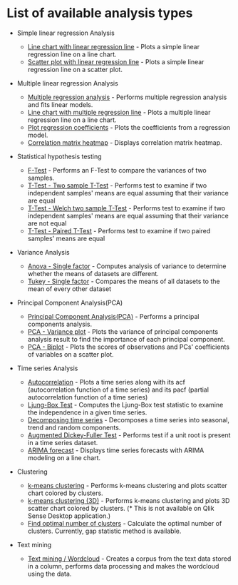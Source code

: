 # List of available analysis types

* Simple linear regression Analysis
  * [Line chart with linear regression line](simple_linear_line.md) - Plots a simple linear regression line on a line chart.
  * [Scatter plot with linear regression line](simple_linear_bubble.md) -
  Plots a simple linear regression line on a scatter plot.
* Multiple linear regression Analysis
  * [Multiple regression analysis](regression_analysis.md) - Performs multiple regression analysis and fits linear models.
  * [Line chart with multiple regression line](regression_analysis_line_chart.md) - Plots a multiple linear regression line on a line chart.
  * [Plot regression coefficients](coefplot.md) - Plots the coefficients from a regression model.
  * [Correlation matrix heatmap](correlation_heatmap.md) - Displays correlation matrix heatmap.

* Statistical hypothesis testing
  * [F-Test](f_test.md) - Performs an F-Test to compare the variances of two samples.
  * [T-Test - Two sample T-Test](t_test.md) - Performs test to examine if two independent samples' means are equal assuming that their variance are equal
  * [T-Test - Welch two sample T-Test](t_test.md) - Performs test to examine if two independent samples' means are equal assuming that their variance are not equal
  * [T-Test - Paired T-Test](t_test.md) - Performs test to examine if two paired samples' means are equal

* Variance Analysis
  * [Anova - Single factor](anova.md) - Computes analysis of variance to determine whether the means of datasets are different.
  * [Tukey - Single factor](tukey.md) - Compares the means of all datasets to the mean of every other dataset

* Principal Component Analysis(PCA)
  * [Principal Component Analysis(PCA)](pca.md) - Performs a principal components analysis.
  * [PCA - Variance plot](pca_variance.md) - Plots the variance of principal components analysis result to find the importance of each principal component.
  * [PCA - Biplot](pca_biplot.md) - Plots the scores of observations and PCs' coefficients of variables on a scatter plot.

* Time series Analysis
  * [Autocorrelation](autocorrelation.md) - Plots a time series along with its acf (autocorrelation function of a time series) and its pacf (partial autocorrelation function of a time series)
  * [Ljung-Box Test](ljung_box_test.md) - Computes the Ljung-Box test statistic to examine the independence in a given time series.
  * [Decomposing time series](timeseries_decomposition.md) - Decomposes a time series into seasonal, trend and random components.
  * [Augmented Dickey-Fuller Test](augmented_dickey_fuller_test.md) - Performs test if a unit root is present in a time series dataset.
  * [ARIMA forecast](timeseries_forecast.md) - Displays time series forecasts with ARIMA modeling on a line chart.

* Clustering
  * [k-means clustering](kmeans.md) - Performs k-means clustering and plots scatter chart colored by clusters.
  * [k-means clustering (3D)](kmeans_3d.md) - Performs k-means clustering and plots 3D scatter chart colored by clusters. (* This is not available on Qlik Sense Desktop application.)
  * [Find optimal number of clusters](kmeans_optimize.md) - Calculate the optimal number of clusters. Currently, gap statistic method is available.

* Text mining
  * [Text mining / Wordcloud](textmining_wordcloud.md) - Creates a corpus from the text data stored in a column, performs data processing and makes the wordcloud using the data.

